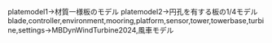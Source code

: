 platemodel1→材質一様板のモデル
platemodel2→円孔を有する板の1/4モデル
blade,controller,environment,mooring,platform,sensor,tower,towerbase,turbine,settings→MBDynWindTurbine2024,風車モデル
